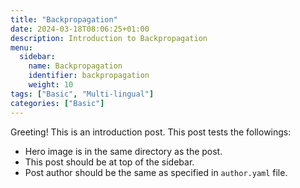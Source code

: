 ```yaml
---
title: "Backpropagation"
date: 2024-03-18T08:06:25+01:00
description: Introduction to Backpropagation
menu:
  sidebar:
    name: Backpropagation
    identifier: backpropagation
    weight: 10
tags: ["Basic", "Multi-lingual"]
categories: ["Basic"]
---
```


Greeting! This is an introduction post. This post tests the followings:

- Hero image is in the same directory as the post.
- This post should be at top of the sidebar.
- Post author should be the same as specified in `author.yaml` file.
